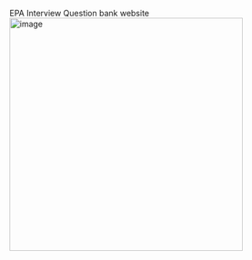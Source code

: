 EPA Interview Question bank website
<img width="410" alt="image" src="https://github.com/Georcull03/EPA_project/assets/115705069/e4485fd3-2610-4ee3-8f67-779fa7c32276">
